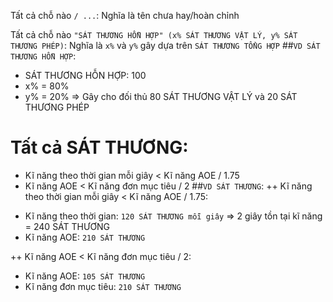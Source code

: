 Tất cả chỗ nào `/ ...`: Nghĩa là tên chưa hay/hoàn chỉnh

Tất cả chỗ nào `"SÁT THƯƠNG HỖN HỢP" (x% SÁT THƯƠNG VẬT LÝ, y% SÁT THƯƠNG PHÉP)`: Nghĩa là `x%` và `y%` gây dựa trên `SÁT THƯƠNG TỔNG HỢP`
##`VD SÁT THƯƠNG HỖN HỢP`: 
+ SÁT THƯƠNG HỖN HỢP: 100
+ x% = 80%
+ y% = 20%
=> Gây cho đối thủ 80 SÁT THƯƠNG VẬT LÝ và 20 SÁT THƯƠNG PHÉP

# Tất cả SÁT THƯƠNG: 
+ Kĩ năng theo thời gian mỗi giây < Kĩ năng AOE / 1.75
+ Kĩ năng AOE < Kĩ năng đơn mục tiêu / 2
##`VD SÁT THƯƠNG`:
++ Kĩ năng theo thời gian mỗi giây < Kĩ năng AOE / 1.75:
- Kĩ năng theo thời gian: `120 SÁT THƯƠNG mỗi giây` => 2 giây tồn tại kĩ năng = 240 SÁT THƯƠNG
- Kĩ năng AOE: `210 SÁT THƯƠNG`

++ Kĩ năng AOE < Kĩ năng đơn mục tiêu / 2:
- Kĩ năng AOE: `105 SÁT THƯƠNG`
- Kĩ năng đơn mục tiêu: `210 SÁT THƯƠNG`
